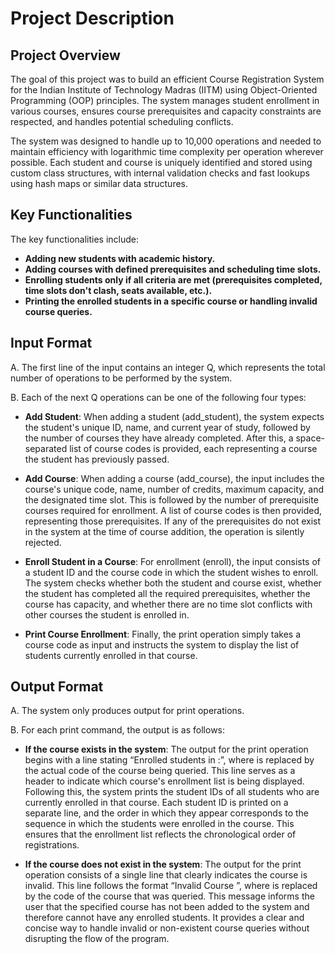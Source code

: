 # Project Description

## Project Overview
The goal of this project was to build an efficient Course Registration System for the Indian Institute of Technology Madras (IITM) using Object-Oriented Programming (OOP) principles. The system manages student enrollment in various courses, ensures course prerequisites and capacity constraints are respected, and handles potential scheduling conflicts.

The system was designed to handle up to 10,000 operations and needed to maintain efficiency with logarithmic time complexity per operation wherever possible. Each student and course is uniquely identified and stored using custom class structures, with internal validation checks and fast lookups using hash maps or similar data structures.

## Key Functionalities
The key functionalities include:

- **Adding new students with academic history.**
- **Adding courses with defined prerequisites and scheduling time slots.**
- **Enrolling students only if all criteria are met (prerequisites completed, time slots don't clash, seats available, etc.).**
- **Printing the enrolled students in a specific course or handling invalid course queries.**

## Input Format
A. The first line of the input contains an integer Q, which represents the total number of operations to be performed by the system.

B. Each of the next Q operations can be one of the following four types:
-  **Add Student**: When adding a student (add_student), the system expects the student's unique ID, name, and current year of study, followed by the number of courses they have already completed. After this, a space-separated list of course codes is provided, each representing a course the student has previously passed.

- **Add Course**: When adding a course (add_course), the input includes the course's unique code, name, number of credits, maximum capacity, and the designated time slot. This is followed by the number of prerequisite courses required for enrollment. A list of course codes is then provided, representing those prerequisites. If any of the prerequisites do not exist in the system at the time of course addition, the operation is silently rejected.
  
- **Enroll Student in a Course**: For enrollment (enroll), the input consists of a student ID and the course code in which the student wishes to enroll. The system checks whether both the student and course exist, whether the student has completed all the required prerequisites, whether the course has capacity, and whether there are no time slot conflicts with other courses the student is enrolled in.
  
- **Print Course Enrollment**: Finally, the print operation simply takes a course code as input and instructs the system to display the list of students currently enrolled in that course.

## Output Format
A. The system only produces output for print operations.

B. For each print command, the output is as follows:
- **If the course exists in the system**: The output for the print operation begins with a line stating “Enrolled students in <CourseCode>:”, where <CourseCode> is replaced by the actual code of the course being queried. This line serves as a header to indicate which course's enrollment list is being displayed. Following this, the system prints the student IDs of all students who are currently enrolled in that course. Each student ID is printed on a separate line, and the order in which they appear corresponds to the sequence in which the students were enrolled in the course. This ensures that the enrollment list reflects the chronological order of registrations.

- **If the course does not exist in the system**: The output for the print operation consists of a single line that clearly indicates the course is invalid. This line follows the format “Invalid Course <CourseCode>”, where <CourseCode> is replaced by the code of the course that was queried. This message informs the user that the specified course has not been added to the system and therefore cannot have any enrolled students. It provides a clear and concise way to handle invalid or non-existent course queries without disrupting the flow of the program.
